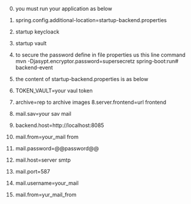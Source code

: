 0. you must run your application as below
1. spring.config.additional-location=startup-backend.properties
2. startup keycloack
3. startup vault
4. to secure the password define in file properties us this line command
mvn -Djasypt.encryptor.password=supersecretz spring-boot:run# backend-event
5. the content of startup-backend.properties is as below
6. TOKEN_VAULT=your vaul token
7. archive=rep to archive images
8.server.frontend=url frontend
9. mail.sav=your sav mail
10. backend.host=http://localhost:8085

11. mail.from=your_mail from

12. mail.password=@@password@@
13. mail.host=server smtp
14. mail.port=587

15. mail.username=your_mail
16. mail.from=yur_mail_from
